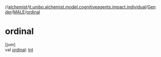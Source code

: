 //[alchemist](../../../../index.md)/[it.unibo.alchemist.model.cognitiveagents.impact.individual](../../index.md)/[Gender](../index.md)/[MALE](index.md)/[ordinal](ordinal.md)

# ordinal

[jvm]\
val [ordinal](ordinal.md): [Int](https://kotlinlang.org/api/latest/jvm/stdlib/kotlin/-int/index.html)
